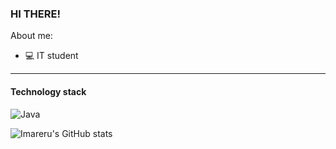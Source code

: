 ### HI THERE!

About me:
- 💻 IT student

--------------
#### Technology stack
![Java](https://img.shields.io/badge/Code-Java-informational?style=flat-square&logo=java&logoColor=white&color=59d16b)

![Imareru's GitHub stats](https://github-readme-stats.vercel.app/api?username=imareru&show_icons=true&theme=radical)
